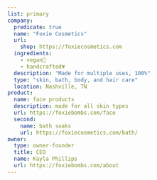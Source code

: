 ```yaml
---
list: primary
company:
  predicate: true
  name: "Foxie Cosmetics"
  url:
    shop: https://foxiecosmetics.com
  ingredients:
    - vegan🌱
    - handcrafted💗
  description: "Made for multiple uses, 100%"
  type: "skin, bath, body, and hair care"
  location: Nashville, TN
product:
  name: face products
  description: made for all skin types
  url: https://foxiebombs.com/face
  second:
    name: bath soaks
    url: https://foxiecosmetics.com/bath/
owner:
  type: owner-founder
  title: CEO
  name: Kayla Phillips
  url: https://foxiebombs.com/about
---
```

